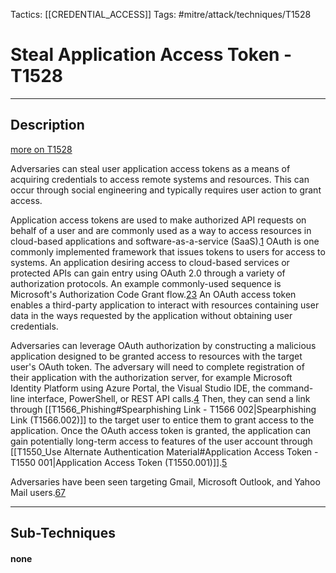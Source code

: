 Tactics: [[CREDENTIAL_ACCESS]]
Tags: #mitre/attack/techniques/T1528  

# Steal Application Access Token - T1528
---
## Description
[more on T1528](https://attack.mitre.org/techniques/T1528)

Adversaries can steal user application access tokens as a means of acquiring credentials to access remote systems and resources. This can occur through social engineering and typically requires user action to grant access.

Application access tokens are used to make authorized API requests on behalf of a user and are commonly used as a way to access resources in cloud-based applications and software-as-a-service (SaaS).[1](https://auth0.com/blog/why-should-use-accesstokens-to-secure-an-api/) OAuth is one commonly implemented framework that issues tokens to users for access to systems. An application desiring access to cloud-based services or protected APIs can gain entry using OAuth 2.0 through a variety of authorization protocols. An example commonly-used sequence is Microsoft's Authorization Code Grant flow.[2](https://docs.microsoft.com/en-us/azure/active-directory/develop/active-directory-v2-protocols)[3](https://docs.microsoft.com/en-us/azure/active-directory/develop/v2-oauth2-auth-code-flow) An OAuth access token enables a third-party application to interact with resources containing user data in the ways requested by the application without obtaining user credentials.

Adversaries can leverage OAuth authorization by constructing a malicious application designed to be granted access to resources with the target user's OAuth token. The adversary will need to complete registration of their application with the authorization server, for example Microsoft Identity Platform using Azure Portal, the Visual Studio IDE, the command-line interface, PowerShell, or REST API calls.[4](https://docs.microsoft.com/en-us/azure/active-directory/develop/quickstart-register-app) Then, they can send a link through [[T1566_Phishing#Spearphishing Link - T1566 002|Spearphishing Link (T1566.002)]] to the target user to entice them to grant access to the application. Once the OAuth access token is granted, the application can gain potentially long-term access to features of the user account through [[T1550_Use Alternate Authentication Material#Application Access Token - T1550 001|Application Access Token (T1550.001)]].[5](https://docs.microsoft.com/en-us/azure/active-directory/develop/access-tokens)

Adversaries have been seen targeting Gmail, Microsoft Outlook, and Yahoo Mail users.[6](https://www.amnesty.org/en/latest/research/2019/08/evolving-phishing-attacks-targeting-journalists-and-human-rights-defenders-from-the-middle-east-and-north-africa/)[7](https://blog.trendmicro.com/trendlabs-security-intelligence/pawn-storm-abuses-open-authentication-advanced-social-engineering-attacks)

---
## Sub-Techniques

#### none

